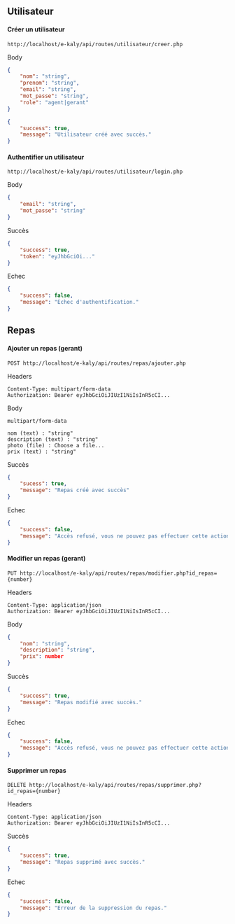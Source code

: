 <h2>Utilisateur</h4> 

<h4>Créer un utilisateur</h4> 

```raw
http://localhost/e-kaly/api/routes/utilisateur/creer.php
``` 

Body

```json
{	
    "nom": "string", 
    "prenom": "string", 
    "email": "string",
    "mot_passe": "string", 
    "role": "agent|gerant"
}
```

```json
{
    "success": true,
    "message": "Utilisateur créé avec succès."
}
```

<h4>Authentifier un utilisateur</h4>

```raw
http://localhost/e-kaly/api/routes/utilisateur/login.php
```

Body 

```json
{	
    "email": "string",
    "mot_passe": "string"
}
```
Succès 

```json
{
    "success": true,
    "token": "eyJhbGciOi..."
}
```

Echec 

```json
{
    "success": false,
    "message": "Echec d'authentification."
}
```

<h2>Repas</h2>

<h4>Ajouter un repas (gerant)</h4> 

```raw
POST http://localhost/e-kaly/api/routes/repas/ajouter.php
```

Headers

```raw
Content-Type: multipart/form-data
Authorization: Bearer eyJhbGciOiJIUzI1NiIsInR5cCI...
```

Body 

```raw
multipart/form-data 

nom (text) : "string" 
description (text) : "string" 
photo (file) : Choose a file... 
prix (text) : "string" 
```

Succès 

```json
{
    "sucess": true,
    "message": "Repas créé avec succès"
}
``` 

Echec 

```json
{
    "success": false,
    "message": "Accès refusé, vous ne pouvez pas effectuer cette action."
}
```

<h4>Modifier un repas (gerant)</h4> 

```raw
PUT http://localhost/e-kaly/api/routes/repas/modifier.php?id_repas={number}
``` 

Headers 

```raw
Content-Type: application/json
Authorization: Bearer eyJhbGciOiJIUzI1NiIsInR5cCI...
```

Body 

```json  
{
    "nom": "string", 
    "description": "string", 
    "prix": number
}
``` 

Succès 

```json
{
    "success": true,
    "message": "Repas modifié avec succès."
}
``` 

Echec 

```json 
{
    "success": false, 
    "message": "Accès refusé, vous ne pouvez pas effectuer cette action."
}
``` 

<h4>Supprimer un repas</h4> 

```raw
DELETE http://localhost/e-kaly/api/routes/repas/supprimer.php?id_repas={number}
```

Headers

```raw
Content-Type: application/json
Authorization: Bearer eyJhbGciOiJIUzI1NiIsInR5cCI...
```

Succès 

```json
{
    "success": true,
    "message": "Repas supprimé avec succès."
}
```

Echec 

```json
{
    "success": false, 
    "message": "Erreur de la suppression du repas."
}
``` 